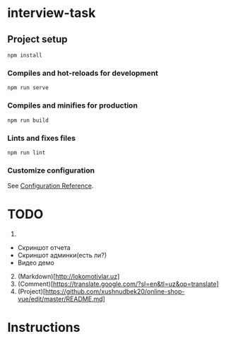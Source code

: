 # interview-task

## Project setup
```
npm install
```

### Compiles and hot-reloads for development
```
npm run serve
```

### Compiles and minifies for production
```
npm run build
```

### Lints and fixes files
```
npm run lint
```

### Customize configuration
See [Configuration Reference](https://cli.vuejs.org/config/).



# TODO
1. 
 - Скриншот отчета
 - Скриншот админки(есть ли?)
 - Видео демо
2. (Markdown)[http://lokomotivlar.uz]
3. (Comment)[https://translate.google.com/?sl=en&tl=uz&op=translate]
4. (Project)[https://github.com/xushnudbek20/online-shop-vue/edit/master/README.md]

# Instructions
